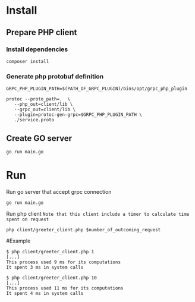 
# Install 

## Prepare PHP client

### Install dependencies
```shell script
composer install
```

### Generate php protobuf definition

```shell script
GRPC_PHP_PLUGIN_PATH=$(PATH_OF_GRPC_PLUGIN)/bins/opt/grpc_php_plugin
```

```shell script
protoc --proto_path=.  \
   --php_out=client/lib \
   --grpc_out=client/lib \
   --plugin=protoc-gen-grpc=$GRPC_PHP_PLUGIN_PATH \
   ./service.proto
```
   
## Create GO server

```shell script
go run main.go
```
# Run

Run go server that accept grpc connection
```shell script
go run main.go
```

Run php client
`Note that this client include a timer to calculate time spent on request`

```shell script
php client/greeter_client.php $number_of_outcoming_request
```

#Example

```shell script
$ php client/greeter_client.php 1
[...]
This process used 9 ms for its computations
It spent 3 ms in system calls

$ php client/greeter_client.php 10
[...]
This process used 11 ms for its computations
It spent 4 ms in system calls
```
